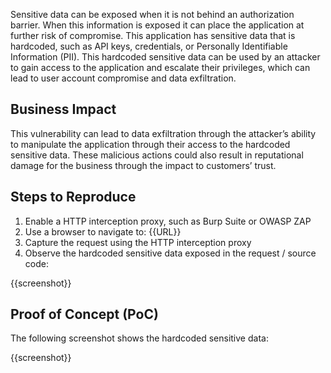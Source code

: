 Sensitive data can be exposed when it is not behind an authorization barrier. When this information is exposed it can place the application at further risk of compromise. This application has sensitive data that is hardcoded, such as API keys, credentials, or Personally Identifiable Information (PII). This hardcoded sensitive data can be used by an attacker to gain access to the application and escalate their privileges, which can lead to user account compromise and data exfiltration.

## Business Impact

This vulnerability can lead to data exfiltration through the attacker’s ability to manipulate the application through their access to the hardcoded sensitive data. These malicious actions could also result in reputational damage for the business through the impact to customers’ trust.

## Steps to Reproduce

1. Enable a HTTP interception proxy, such as Burp Suite or OWASP ZAP
1. Use a browser to navigate to: {{URL}}
1. Capture the request using the HTTP interception proxy
1. Observe the hardcoded sensitive data exposed in the request / source code:

{{screenshot}}

## Proof of Concept (PoC)

The following screenshot shows the hardcoded sensitive data:

{{screenshot}}

